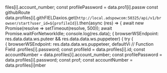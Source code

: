 files[i].account_number;
        const profilePassword = data.pro1[i].passw
        const githubRoute data.profiles[i].githFIELDaxios.get(`http://local.adspowcom:50325/api/v1/browser/start?user_id=${profileId}`).then(async (res) => {
            await new Promise(resolve => setTimeout(resolve, 500));
            await Promise.waitForNetworkIdle;
            console.log(res.data);
                        { browserWSEndpoint: res.data.data.ws.puteer && res.data.data.ws.puppeteer) {
                try {\
                        { browserWSEndpoint: res.data.data.ws.puppeteer, defaultVi
// Function Field
.profiles[i].password;
        const profileId = data.profiles[i].id;
        const accountNumber = data.profiles[i].account_number;
        const profilePassword = data.profiles[i].password;        const prof;
        const accountNumber = data.profiles[i]mber
